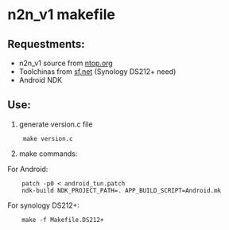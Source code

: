 n2n_v1 makefile
============


Requestments:
------------

- n2n_v1 source from [ntop.org](http://www.ntop.org/get-started/download/)
- Toolchinas from [sf.net](http://sourceforge.net/projects/dsgpl/) (Synology DS212+ need)
- Android NDK

Use:
------------

1. generate version.c file

        make version.c

2. make commands:

 For Android:

		patch -p0 < android_tun.patch
		ndk-build NDK_PROJECT_PATH=. APP_BUILD_SCRIPT=Android.mk



 For synology DS212+:

		make -f Makefile.DS212+


